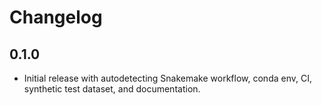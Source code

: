 # Changelog

## 0.1.0
- Initial release with autodetecting Snakemake workflow, conda env, CI, synthetic test dataset, and documentation.
